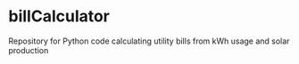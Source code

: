 # billCalculator
Repository for Python code calculating utility bills from kWh usage and solar production
